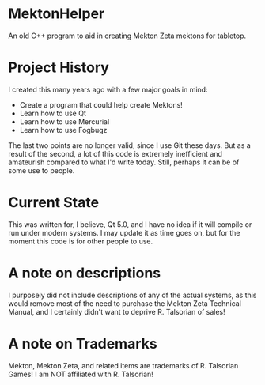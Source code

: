 # MektonHelper
An old C++ program to aid in creating Mekton Zeta mektons for tabletop.

# Project History
I created this many years ago with a few major goals in mind:

* Create a program that could help create Mektons!
* Learn how to use Qt
* Learn how to use Mercurial
* Learn how to use Fogbugz

The last two points are no longer valid, since I use Git these days. But as a result of the second, a lot of this code is extremely inefficient and amateurish compared to what I'd write today. Still, perhaps it can be of some use to people.

# Current State

This was written for, I believe, Qt 5.0, and I have no idea if it will compile or run under modern systems. I may update it as time goes on, but for the moment this code is for other people to use.

# A note on descriptions

I purposely did not include descriptions of any of the actual systems, as this would remove most of the need to purchase the Mekton Zeta Technical Manual, and I certainly didn't want to deprive R. Talsorian of sales!

# A note on Trademarks

Mekton, Mekton Zeta, and related items are trademarks of R. Talsorian Games! I am NOT affiliated with R. Talsorian!
